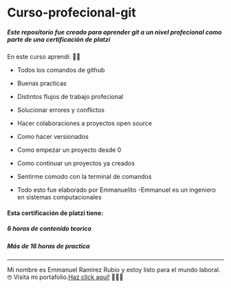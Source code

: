 # Curso-profecional-git
#####  Este repositorio fue creado para aprender git a un nivel profecional como parte de una certificación de platzi
En este curso aprendí: 🧑‍💻
- Todos los comandos de github
- Buenas practicas
- Distintos flujos de trabajo profecional
- Solucionar errores y conflictos
- Hacer colaboraciones a proyectos open source
- Como hacer versionados
- Como empezar un proyecto desde 0
- Como continuar un proyectos ya creados
- Sentirme comodo con la terminal de comandos

- Todo esto fue elaborado por Emmanuelito
-Emmanuel es un ingeniero en sistemas computacionales

 #### Esta certificación de platzi tiene:
##### 6 horas de contenido teorico
##### Más de 16 horas de practica

------------
Mi nombre es Emmanuel Ramirez Rubio y estoy listo para el mundo laboral.  🤓
Visita mi portafolio.[Haz click aquí!](http:/https://emmanuelramirez.netlify.app/ "Haz click aquí!")
👨🏼‍💻
